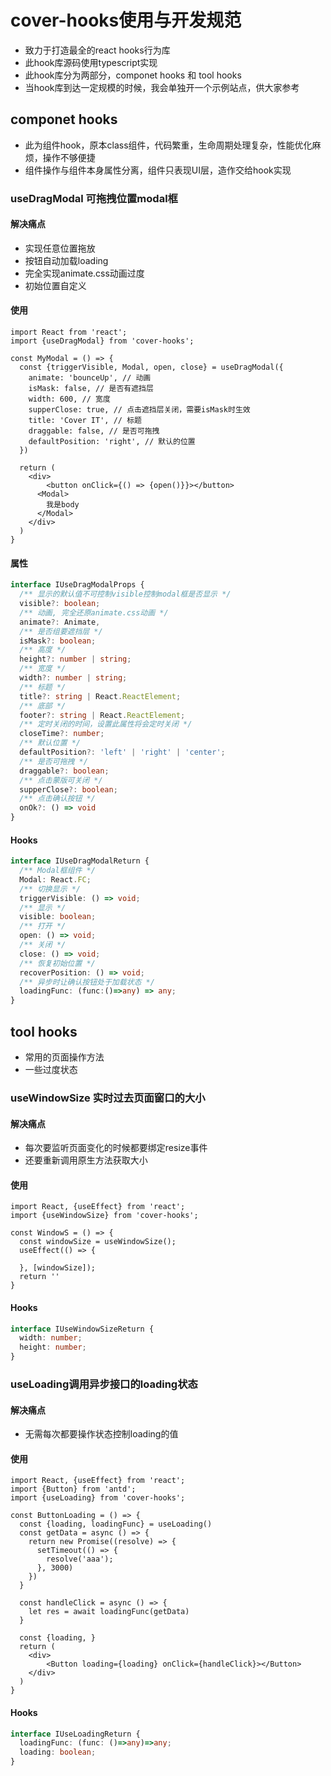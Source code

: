 # cover-hooks使用与开发规范

- 致力于打造最全的react hooks行为库
- 此hook库源码使用typescript实现
- 此hook库分为两部分，componet hooks 和 tool hooks
- 当hook库到达一定规模的时候，我会单独开一个示例站点，供大家参考

## componet hooks

- 此为组件hook，原本class组件，代码繁重，生命周期处理复杂，性能优化麻烦，操作不够便捷
- 组件操作与组件本身属性分离，组件只表现UI层，造作交给hook实现

### useDragModal 可拖拽位置modal框

#### 解决痛点

- 实现任意位置拖放
- 按钮自动加载loading
- 完全实现animate.css动画过度
- 初始位置自定义

#### 使用

```tsx
import React from 'react';
import {useDragModal} from 'cover-hooks';

const MyModal = () => {
  const {triggerVisible, Modal, open, close} = useDragModal({
    animate: 'bounceUp', // 动画
    isMask: false, // 是否有遮挡层
    width: 600, // 宽度
    supperClose: true, // 点击遮挡层关闭，需要isMask时生效
    title: 'Cover IT', // 标题
    draggable: false, // 是否可拖拽
    defaultPosition: 'right', // 默认的位置
  })
  
  return (
  	<div>
    	<button onClick={() => {open()}}></button>
      <Modal>
      	我是body
      </Modal>
    </div>
  )
}
```

#### 属性

```typescript
interface IUseDragModalProps {
  /** 显示的默认值不可控制visible控制modal框是否显示 */
  visible?: boolean;
  /** 动画, 完全还原animate.css动画 */
  animate?: Animate,
  /** 是否组要遮挡层 */
  isMask?: boolean;
  /** 高度 */
  height?: number | string;
  /** 宽度 */
  width?: number | string;
  /** 标题 */
  title?: string | React.ReactElement;
  /** 底部 */
  footer?: string | React.ReactElement;
  /** 定时关闭的时间，设置此属性将会定时关闭 */
  closeTime?: number;
  /** 默认位置 */
  defaultPosition?: 'left' | 'right' | 'center';
  /** 是否可拖拽 */
  draggable?: boolean;
  /** 点击蒙版可关闭 */
  supperClose?: boolean;
  /** 点击确认按钮 */
  onOk?: () => void
}
```

#### Hooks

```typescript
interface IUseDragModalReturn {
  /** Modal框组件 */
  Modal: React.FC;
  /** 切换显示 */
  triggerVisible: () => void;
  /** 显示 */
  visible: boolean;
  /** 打开 */
  open: () => void;
  /** 关闭 */
  close: () => void;
  /** 恢复初始位置 */
  recoverPosition: () => void;
  /** 异步时让确认按钮处于加载状态 */
  loadingFunc: (func:()=>any) => any;
}
```



## tool hooks

- 常用的页面操作方法
- 一些过度状态

### useWindowSize 实时过去页面窗口的大小

#### 解决痛点

- 每次要监听页面变化的时候都要绑定resize事件
- 还要重新调用原生方法获取大小

#### 使用

```tsx
import React, {useEffect} from 'react';
import {useWindowSize} from 'cover-hooks';

const WindowS = () => {
  const windowSize = useWindowSize();
  useEffect(() => {
    
  }, [windowSize]);
  return ''
}
```

#### Hooks

```typescript
interface IUseWindowSizeReturn {
  width: number;
  height: number;
}
```

### useLoading调用异步接口的loading状态

#### 解决痛点

- 无需每次都要操作状态控制loading的值

#### 使用

```tsx
import React, {useEffect} from 'react';
import {Button} from 'antd';
import {useLoading} from 'cover-hooks';

const ButtonLoading = () => {
  const {loading, loadingFunc} = useLoading()
  const getData = async () => {
    return new Promise((resolve) => {
      setTimeout(() => {
        resolve('aaa');
      }, 3000)
    })
  }
  
  const handleClick = async () => {
    let res = await loadingFunc(getData)
  }
  
  const {loading, }
  return (
  	<div>
    	<Button loading={loading} onClick={handleClick}></Button>
    </div>
  )
}
```

#### Hooks

```typescript
interface IUseLoadingReturn {
  loadingFunc: (func: ()=>any)=>any;
  loading: boolean;
}
```

